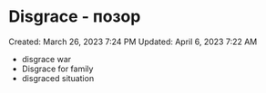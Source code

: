 # Disgrace - позор

Created: March 26, 2023 7:24 PM
Updated: April 6, 2023 7:22 AM

- disgrace war
- Disgrace for family
- disgraced situation